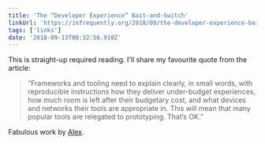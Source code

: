 ```yaml
---
title: 'The “Developer Experience” Bait-and-Switch'
linkUrl: 'https://infrequently.org/2018/09/the-developer-experience-bait-and-switch/'
tags: ['links']
date: '2018-09-13T08:32:56.910Z'
---
```


This is straight-up required reading. I'll share my favourite quote from the article:

> “Frameworks and tooling need to explain clearly, in small words, with reproducible instructions how they deliver under-budget experiences, how much room is left after their budgetary cost, and what devices and networks their tools are appropriate in. This will mean that many popular tools are relegated to prototyping. That’s OK.”

Fabulous work by [Alex](https://infrequently.org).
